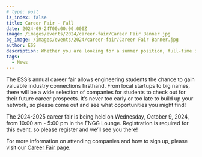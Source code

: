 ```yaml
---
# type: post
is_index: false
title: Career Fair - Fall
date: 2024-09-24T00:00:00.000Z
image: /images/events/2024/career-fair/Career Fair Banner.jpg
bg_image: /images/events/2024/career-fair/Career Fair Banner.jpg
author: ESS
description: Whether you are looking for a summer position, full-time internship, or a new grad job, this career fair is the perfect opportunity to network and build industry connections!
tags:
  - News
---
```


The ESS’s annual career fair allows engineering students the chance to gain valuable industry connections firsthand. From local startups to big names, there will be a wide selection of companies for students to check out for their future career prospects. It’s never too early or too late to build up your network, so please come out and see what opportunities you might find!

The 2024-2025 career fair is being held on Wednesday, October 9, 2024, from 10:00 am - 5:00 pm in the ENGG Lounge. Registration is required for this event, so please register and we’ll see you there!

For more information on attending companies and how to sign up, please visit our [Career Fair page](https://essucalgary.com/events/featured-events/career-fair).
